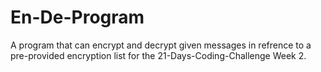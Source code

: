 # En-De-Program
A program that can encrypt and decrypt given messages in refrence to a pre-provided encryption list for the 21-Days-Coding-Challenge Week 2.
